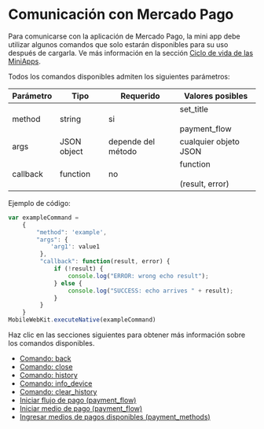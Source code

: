# Comunicación con Mercado Pago

Para comunicarse con la aplicación de Mercado Pago, la mini app debe utilizar algunos comandos que solo estarán disponibles para su uso después de cargarla. Ve más información en la sección [Ciclo de vida de las MiniApps](/developers/es/docs/mp-point/mini-apps/introduction/lifecycle).

Todos los comandos disponibles admiten los siguientes parámetros:

| Parámetro | Tipo | Requerido | Valores posibles |
| --- | --- | --- | --- |
| method | string | si | set_title <br><br> payment_flow | 
| args | JSON object  | depende del método | cualquier objeto JSON | 
| callback | function | no | function <br><br> (result, error) | 

Ejemplo de código:

```javascript
var exampleCommand =
    {
        "method": 'example',
        "args": {
            'arg1': value1
         },
         "callback": function(result, error) {
             if (!result) {
                 console.log("ERROR: wrong echo result");
             } else {
                 console.log("SUCCESS: echo arrives " + result);
             }
         }
    }
MobileWebKit.executeNative(exampleCommand)
```

Haz clic en las secciones siguientes para obtener más información sobre los comandos disponibles.

* [Comando: back](/developers/es/docs/mp-point/mini-apps/comunication-mercado-pago/commands#bookmark_comando:_back) 
* [Comando: close](/developers/es/docs/mp-point/mini-apps/comunication-mercado-pago/commands#bookmark_comando:_close)
* [Comando: history](/developers/es/docs/mp-point/mini-apps/comunication-mercado-pago/commands#bookmark_comando:_history)
* [Comando: info_device](/developers/es/docs/mp-point/mini-apps/comunication-mercado-pago/commands#bookmark_comando:_info_device)
* [Comando: clear_history](/developers/es/docs/mp-point/mini-apps/comunication-mercado-pago/commands#bookmark_comando:_clear_history)
* [Iniciar flujo de pago (payment_flow)](/developers/es/docs/mp-point/mini-apps/comunication-mercado-pago/commands#bookmark_iniciar_flujo_de_pago_(payment_flow))
* [Iniciar medio de pago (payment_flow)](/developers/es/docs/mp-point/mini-apps/comunication-mercado-pago/commands#bookmark_iniciar_medio_de_pago_(payment_flow))
* [Ingresar medios de pagos disponibles (payment_methods)](/developers/es/docs/mp-point/mini-apps/comunication-mercado-pago/commands#bookmark_ingresar_medios_de_pagos_disponibles_(payment_methods))